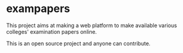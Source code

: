 # exampapers
This project aims at making a web platform to make available various colleges' examination papers online.

This is an open source project and anyone can contribute.

